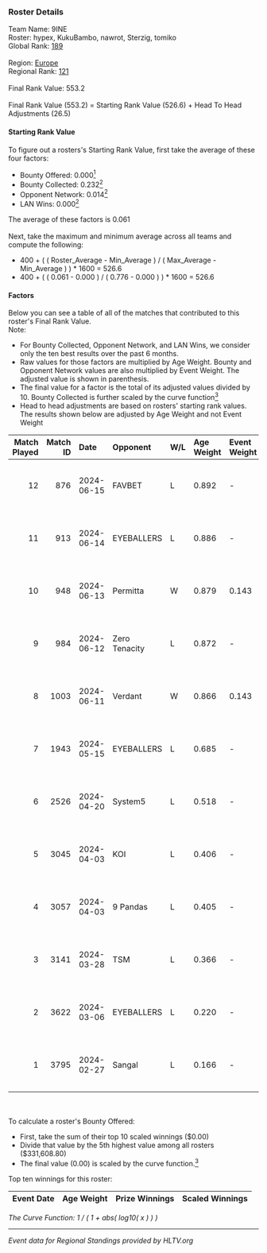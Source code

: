 ### Roster Details<br />
Team Name: 9INE<br />
Roster: hypex, KukuBambo, nawrot, Sterzig, tomiko<br />
Global Rank: [189](../standings_global.md)<br />
<br />
Region: [Europe]( ../standings_europe.md)<br />
Regional Rank: [121]( ../standings_europe.md)<br />
<br />
Final Rank Value:  553.2<br />
<br />
Final Rank Value (553.2) = Starting Rank Value (526.6) + Head To Head Adjustments (26.5)<br />

#### Starting Rank Value<br />
To figure out a rosters's Starting Rank Value, first take the average of these four factors:<br />
- Bounty Offered: 0.000[<sup>1</sup>](#table2)
- Bounty Collected: 0.232[<sup>2</sup>](#table1)
- Opponent Network: 0.014[<sup>2</sup>](#table1)
- LAN Wins: 0.000[<sup>2</sup>](#table1)

The average of these factors is 0.061<br />
<br />
Next, take the maximum and minimum average across all teams and compute the following:<br />
- 400 + ( ( Roster_Average - Min_Average ) / ( Max_Average - Min_Average ) ) * 1600 = 526.6
- 400 + ( ( 0.061 - 0.000 ) / ( 0.776 - 0.000 ) ) * 1600 = 526.6


#### Factors<br />
Below you can see a table of all of the matches that contributed to this roster's Final Rank Value.<br />
Note:<br />

- For Bounty Collected, Opponent Network, and LAN Wins, we consider only the ten best results over the past 6 months.
- Raw values for those factors are multiplied by Age Weight. Bounty and Opponent Network values are also multiplied by Event Weight. The adjusted value is shown in parenthesis.
- The final value for a factor is the total of its adjusted values divided by 10. Bounty Collected is further scaled by the curve function[<sup>3</sup>](#curveFunction)
- Head to head adjustments are based on rosters' starting rank values. The results shown below are adjusted by Age Weight and not Event Weight
<span id="table1"></span><br />


| Match Played | Match ID | Date       | Opponent      | W/L | Age Weight | Event Weight | Bounty Collected | Opponent Network | LAN Wins  | H2H Adj. | Roster                                    |
| -: | -: | :- | :- | :- | :- | :- | :- | :- | :- | -: | :- |
|           12 |      876 | 2024-06-15 | FAVBET        | L   | 0.892      | -            | -                | -                | -         |    -4.75 | hypex, KukuBambo, nawrot, Sterzig, tomiko |
|           11 |      913 | 2024-06-14 | EYEBALLERS    | L   | 0.886      | -            | -                | -                | -         |    -3.74 | hypex, KukuBambo, nawrot, Sterzig, tomiko |
|           10 |      948 | 2024-06-13 | Permitta      | W   | 0.879      | 0.143        | 0.024 (0.003)    | 0.799 (0.100)    | 0 (0.000) |    24.67 | hypex, KukuBambo, nawrot, Sterzig, tomiko |
|            9 |      984 | 2024-06-12 | Zero Tenacity | L   | 0.872      | -            | -                | -                | -         |    -1.14 | hypex, KukuBambo, nawrot, Sterzig, tomiko |
|            8 |     1003 | 2024-06-11 | Verdant       | W   | 0.866      | 0.143        | 0.015 (0.002)    | 0.300 (0.037)    | 0 (0.000) |    24.28 | hypex, KukuBambo, nawrot, Sterzig, tomiko |
|            7 |     1943 | 2024-05-15 | EYEBALLERS    | L   | 0.685      | -            | -                | -                | -         |    -2.42 | hypex, KukuBambo, Sterzig, tomiko, zEden  |
|            6 |     2526 | 2024-04-20 | System5       | L   | 0.518      | -            | -                | -                | -         |    -4.87 | hypex, KukuBambo, Sterzig, tomiko, zEden  |
|            5 |     3045 | 2024-04-03 | KOI           | L   | 0.406      | -            | -                | -                | -         |    -0.51 | hypex, KukuBambo, Sterzig, tomiko, zEden  |
|            4 |     3057 | 2024-04-03 | 9 Pandas      | L   | 0.405      | -            | -                | -                | -         |    -0.74 | hypex, KukuBambo, Sterzig, tomiko, zEden  |
|            3 |     3141 | 2024-03-28 | TSM           | L   | 0.366      | -            | -                | -                | -         |    -3.39 | KEi, KukuBambo, mynio, nawrot, tomiko     |
|            2 |     3622 | 2024-03-06 | EYEBALLERS    | L   | 0.220      | -            | -                | -                | -         |    -0.73 | KEi, KukuBambo, mynio, nawrot, tomiko     |
|            1 |     3795 | 2024-02-27 | Sangal        | L   | 0.166      | -            | -                | -                | -         |    -0.15 | KEi, KukuBambo, mynio, nawrot, tomiko     |

<br />
<span id="table2"></span><br />
To calculate a roster's Bounty Offered:<br />

- First, take the sum of their top 10 scaled winnings ($0.00)
- Divide that value by the 5th highest value among all rosters ($331,608.80)
- The final value (0.00) is scaled by the curve function.[<sup>3</sup>](#curveFunction)

Top ten winnings for this roster:<br />

| Event Date | Age Weight | Prize Winnings | Scaled Winnings |
| :- | -: | :- | :- |


<span id="curveFunction"></span>_The Curve Function: 1 / ( 1 + abs( log10( x ) ) )_<br />

---
_Event data for Regional Standings provided by HLTV.org_<br />
